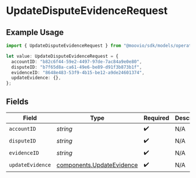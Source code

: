 # UpdateDisputeEvidenceRequest

## Example Usage

```typescript
import { UpdateDisputeEvidenceRequest } from "@moovio/sdk/models/operations";

let value: UpdateDisputeEvidenceRequest = {
  accountID: "b82c6f44-59e2-4497-97de-7ac84a9e0e80",
  disputeID: "b7f65d8a-ca61-49e6-be89-d91f3b873b1f",
  evidenceID: "8648e483-53f9-4b15-be12-a9de24601374",
  updateEvidence: {},
};
```

## Fields

| Field                                                                  | Type                                                                   | Required                                                               | Description                                                            |
| ---------------------------------------------------------------------- | ---------------------------------------------------------------------- | ---------------------------------------------------------------------- | ---------------------------------------------------------------------- |
| `accountID`                                                            | *string*                                                               | :heavy_check_mark:                                                     | N/A                                                                    |
| `disputeID`                                                            | *string*                                                               | :heavy_check_mark:                                                     | N/A                                                                    |
| `evidenceID`                                                           | *string*                                                               | :heavy_check_mark:                                                     | N/A                                                                    |
| `updateEvidence`                                                       | [components.UpdateEvidence](../../models/components/updateevidence.md) | :heavy_check_mark:                                                     | N/A                                                                    |
